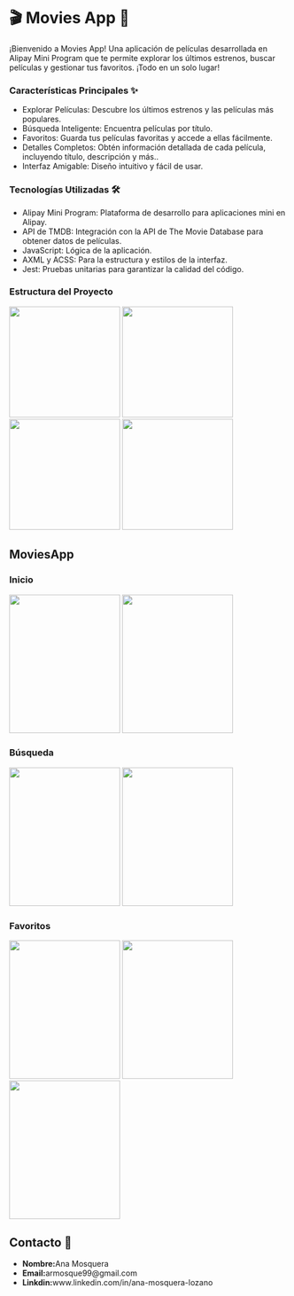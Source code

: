 <h1>🎬 Movies App 🍿</h1>
¡Bienvenido a Movies App! Una aplicación de películas desarrollada en Alipay Mini Program que te permite explorar los últimos estrenos, buscar películas y gestionar tus favoritos. ¡Todo en un solo lugar!

<h3>Características Principales ✨</h2>
<ul>
  <li>Explorar Películas: Descubre los últimos estrenos y las películas más populares.</li>
  <li>Búsqueda Inteligente: Encuentra películas por título.</li>
  <li>Favoritos: Guarda tus películas favoritas y accede a ellas fácilmente.</li>
  <li>Detalles Completos: Obtén información detallada de cada película, incluyendo título, descripción y más..</li>
  <li>Interfaz Amigable: Diseño intuitivo y fácil de usar.</li>
</ul>
<h3>Tecnologías Utilizadas 🛠️</h3>
<ul>
  <li>Alipay Mini Program: Plataforma de desarrollo para aplicaciones mini en Alipay.</li>
  <li>API de TMDB: Integración con la API de The Movie Database para obtener datos de películas.</li>
  <li>JavaScript: Lógica de la aplicación.</li>
  <li>AXML y ACSS: Para la estructura y estilos de la interfaz.</li>
  <li>Jest: Pruebas unitarias para garantizar la calidad del código.</li>
</ul>
<h3>Estructura del Proyecto</h3>
<img src="https://github.com/user-attachments/assets/4b068855-2ba6-4d93-9aac-778ded570659" width="200" height="200">
<img src="https://github.com/user-attachments/assets/67caf662-b691-4e99-bd22-7441c6246451" width="200" height="200">
<img src="https://github.com/user-attachments/assets/72ea4c5b-ce00-4386-8957-63e413c6685d" width="200" height="200">
<img src="https://github.com/user-attachments/assets/d50fede1-0ac7-4752-886c-cd0b066d95e8" width="200" height="200">
<h2>MoviesApp</h2>
<h3>Inicio</h3>
<img src="https://github.com/user-attachments/assets/95b7b596-33f3-4943-acef-dc1a97b89542" width="200" height="250">
<img src="https://github.com/user-attachments/assets/4276680a-eeb4-4de2-810a-acd4d1519318" width="200" height="250">
<h3>Búsqueda</h3>
<img src="https://github.com/user-attachments/assets/c3022a12-76f3-4565-abc8-6b84c8e688a0" width="200" height="250">
<img src="https://github.com/user-attachments/assets/6f997bec-702f-462b-b01c-49663f7208e8" width="200" height="250">
<h3>Favoritos</h3>
<img src="https://github.com/user-attachments/assets/d4895eb7-350b-403a-8ae3-84e2728c7d62" width="200" height="250">
<img src="https://github.com/user-attachments/assets/7952f170-967e-417a-abd7-65d61ced6a62" width="200" height="250">
<img src="https://github.com/user-attachments/assets/fe2d5503-8bb5-450f-92fb-591445605895" width="200" height="250">
<h2>Contacto 📧</h2>
<ul>
  <li><strong>Nombre:</strong>Ana Mosquera</li>
  <li><strong>Email:</strong>armosque99@gmail.com</li>
  <li><strong>Linkdin:</strong>www.linkedin.com/in/ana-mosquera-lozano</li>
</ul>





